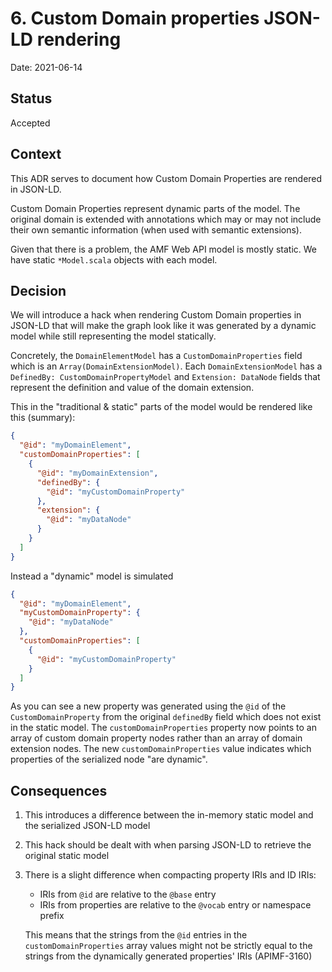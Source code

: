 # 6. Custom Domain properties JSON-LD rendering

Date: 2021-06-14

## Status

Accepted

## Context

This ADR serves to document how Custom Domain Properties are rendered in JSON-LD.

Custom Domain Properties represent dynamic parts of the model. The original domain is extended with annotations which 
may or may not include their own semantic information (when used with semantic extensions).

Given that there is a problem, the AMF Web API model is mostly static. We have static `*Model.scala` objects with each 
model.

## Decision

We will introduce a hack when rendering Custom Domain properties in JSON-LD that will make the graph look like it was 
generated by a dynamic model while still representing the model statically. 

Concretely, the `DomainElementModel` has a `CustomDomainProperties` field which is an `Array(DomainExtensionModel)`. 
Each `DomainExtensionModel` has a `DefinedBy: CustomDomainPropertyModel` and `Extension: DataNode` fields that 
represent the definition and value of the domain extension. 

This in the "traditional & static" parts of the model would be rendered like this (summary):

```json
{
  "@id": "myDomainElement",
  "customDomainProperties": [
    {
      "@id": "myDomainExtension",
      "definedBy": {
        "@id": "myCustomDomainProperty"
      },
      "extension": {
        "@id": "myDataNode"
      }
    }
  ]
}
```
Instead a "dynamic" model is simulated
```json
{
  "@id": "myDomainElement",
  "myCustomDomainProperty": {
    "@id": "myDataNode"
  },
  "customDomainProperties": [
    {
      "@id": "myCustomDomainProperty"
    }
  ]
}
```

As you can see a new property was generated using the `@id` of the `CustomDomainProperty` from the original `definedBy`
field which does not exist in the static model. The `customDomainProperties` property now points to an array of custom 
domain property nodes rather than an array of domain extension nodes. The new `customDomainProperties` value indicates
which properties of the serialized node "are dynamic". 


## Consequences
1. This introduces a difference between the in-memory static model and the serialized JSON-LD model
2. This hack should be dealt with when parsing JSON-LD to retrieve the original static model
3. There is a slight difference when compacting property IRIs and ID IRIs:
    * IRIs from `@id` are relative to the `@base` entry
    * IRIs from properties are relative to the `@vocab` entry or namespace prefix
    
    This means that the strings from the `@id` entries in the `customDomainProperties` array values might not be 
    strictly equal to the strings from the dynamically generated properties' IRIs (APIMF-3160)
